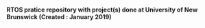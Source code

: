 
#### RTOS pratice repository with project(s) done at University of New Brunswick (Created : January 2019)
